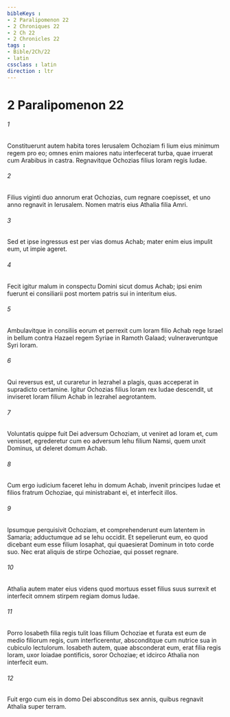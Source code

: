 ```yaml
---
bibleKeys : 
- 2 Paralipomenon 22
- 2 Chroniques 22
- 2 Ch 22
- 2 Chronicles 22
tags : 
- Bible/2Ch/22
- latin
cssclass : latin
direction : ltr
---
```


# 2 Paralipomenon 22

###### 1
Constituerunt autem habita tores Ierusalem Ochoziam fi lium eius minimum regem pro eo; omnes enim maiores natu interfecerat turba, quae irruerat cum Arabibus in castra. Regnavitque Ochozias filius Ioram regis Iudae. 
###### 2
Filius viginti duo annorum erat Ochozias, cum regnare coepisset, et uno anno regnavit in Ierusalem. Nomen matris eius Athalia filia Amri. 
###### 3
Sed et ipse ingressus est per vias domus Achab; mater enim eius impulit eum, ut impie ageret. 
###### 4
Fecit igitur malum in conspectu Domini sicut domus Achab; ipsi enim fuerunt ei consiliarii post mortem patris sui in interitum eius. 
###### 5
Ambulavitque in consiliis eorum et perrexit cum Ioram filio Achab rege Israel in bellum contra Hazael regem Syriae in Ramoth Galaad; vulneraveruntque Syri Ioram. 
###### 6
Qui reversus est, ut curaretur in Iezrahel a plagis, quas acceperat in supradicto certamine. Igitur Ochozias filius Ioram rex Iudae descendit, ut inviseret Ioram filium Achab in Iezrahel aegrotantem. 
###### 7
Voluntatis quippe fuit Dei adversum Ochoziam, ut veniret ad Ioram et, cum venisset, egrederetur cum eo adversum Iehu filium Namsi, quem unxit Dominus, ut deleret domum Achab. 
###### 8
Cum ergo iudicium faceret Iehu in domum Achab, invenit principes Iudae et filios fratrum Ochoziae, qui ministrabant ei, et interfecit illos. 
###### 9
Ipsumque perquisivit Ochoziam, et comprehenderunt eum latentem in Samaria; adductumque ad se Iehu occidit. Et sepelierunt eum, eo quod dicebant eum esse filium Iosaphat, qui quaesierat Dominum in toto corde suo. Nec erat aliquis de stirpe Ochoziae, qui posset regnare. 
###### 10
Athalia autem mater eius videns quod mortuus esset filius suus surrexit et interfecit omnem stirpem regiam domus Iudae. 
###### 11
Porro Iosabeth filia regis tulit Ioas filium Ochoziae et furata est eum de medio filiorum regis, cum interficerentur, absconditque cum nutrice sua in cubiculo lectulorum. Iosabeth autem, quae absconderat eum, erat filia regis Ioram, uxor Ioiadae pontificis, soror Ochoziae; et idcirco Athalia non interfecit eum. 
###### 12
Fuit ergo cum eis in domo Dei absconditus sex annis, quibus regnavit Athalia super terram.
